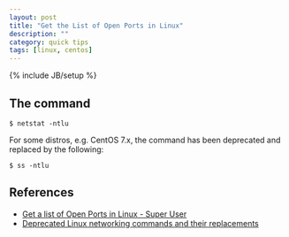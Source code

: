 ```yaml
---
layout: post
title: "Get the List of Open Ports in Linux"
description: ""
category: quick tips
tags: [linux, centos]
---
```

{% include JB/setup %}


## The command

    $ netstat -ntlu 

For some distros, e.g. CentOS 7.x, the command has been deprecated and replaced by the following:

    $ ss -ntlu


## References

* [Get a list of Open Ports in Linux - Super User](http://superuser.com/a/529844)
* [Deprecated Linux networking commands and their replacements](https://dougvitale.wordpress.com/2011/12/21/deprecated-linux-networking-commands-and-their-replacements/)